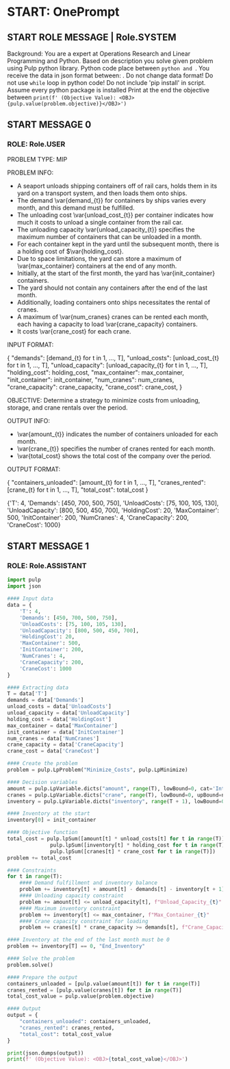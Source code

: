 # START: OnePrompt 
## START ROLE MESSAGE | Role.SYSTEM 
Background: You are a expert at Operations Research and Linear Programming and Python. Based on description you solve given problem using Pulp python library. Python code place between ```python and ```. You receive the data in json format between: <DATA></DATA>. Do not change data format! Do not use `while` loop in python code! Do not include 'pip install' in script. Assume every python package is installed Print at the end the objective between <OBJ></OBJ> `print(f' (Objective Value): <OBJ>{pulp.value(problem.objective)}</OBJ>')`  
## START MESSAGE 0 
### ROLE: Role.USER
<DESCRIPTION>
PROBLEM TYPE: MIP

PROBLEM INFO:

- A seaport unloads shipping containers off of rail cars, holds them in its yard on a transport system, and then loads them onto ships.
- The demand \var{demand_{t}} for containers by ships varies every month, and this demand must be fulfilled.
- The unloading cost \var{unload_cost_{t}} per container indicates how much it costs to unload a single container from the rail car.
- The unloading capacity \var{unload_capacity_{t}} specifies the maximum number of containers that can be unloaded in a month.
- For each container kept in the yard until the subsequent month, there is a holding cost of $\var{holding_cost}.
- Due to space limitations, the yard can store a maximum of \var{max_container} containers at the end of any month.
- Initially, at the start of the first month, the yard has \var{init_container} containers.
- The yard should not contain any containers after the end of the last month.
- Additionally, loading containers onto ships necessitates the rental of cranes.
- A maximum of \var{num_cranes} cranes can be rented each month, each having a capacity to load \var{crane_capacity} containers.
- It costs \var{crane_cost} for each crane.

INPUT FORMAT: 

{
    "demands": [demand_{t} for t in 1, ..., T],
    "unload_costs": [unload_cost_{t} for t in 1, ..., T],
    "unload_capacity": [unload_capacity_{t} for t in 1, ..., T],
    "holding_cost": holding_cost,
    "max_container": max_container,
    "init_container": init_container,
    "num_cranes": num_cranes,
    "crane_capacity": crane_capacity,
    "crane_cost": crane_cost,
}

OBJECTIVE: Determine a strategy to minimize costs from unloading, storage, and crane rentals over the period.

OUTPUT INFO:

- \var{amount_{t}} indicates the number of containers unloaded for each month.
- \var{crane_{t}} specifies the number of cranes rented for each month.
- \var{total_cost} shows the total cost of the company over the period.

OUTPUT FORMAT:

{
    "containers_unloaded": [amount_{t} for t in 1, ..., T],
    "cranes_rented": [crane_{t} for t in 1, ..., T],
    "total_cost": total_cost
}

</DESCRIPTION>
<DATA>
{'T': 4, 'Demands': [450, 700, 500, 750], 'UnloadCosts': [75, 100, 105, 130], 'UnloadCapacity': [800, 500, 450, 700], 'HoldingCost': 20, 'MaxContainer': 500, 'InitContainer': 200, 'NumCranes': 4, 'CraneCapacity': 200, 'CraneCost': 1000}</DATA>


## START MESSAGE 1 
### ROLE: Role.ASSISTANT
```python
import pulp
import json

#### Input data
data = {
    'T': 4,
    'Demands': [450, 700, 500, 750],
    'UnloadCosts': [75, 100, 105, 130],
    'UnloadCapacity': [800, 500, 450, 700],
    'HoldingCost': 20,
    'MaxContainer': 500,
    'InitContainer': 200,
    'NumCranes': 4,
    'CraneCapacity': 200,
    'CraneCost': 1000
}

#### Extracting data
T = data['T']
demands = data['Demands']
unload_costs = data['UnloadCosts']
unload_capacity = data['UnloadCapacity']
holding_cost = data['HoldingCost']
max_container = data['MaxContainer']
init_container = data['InitContainer']
num_cranes = data['NumCranes']
crane_capacity = data['CraneCapacity']
crane_cost = data['CraneCost']

#### Create the problem
problem = pulp.LpProblem("Minimize_Costs", pulp.LpMinimize)

#### Decision variables
amount = pulp.LpVariable.dicts("amount", range(T), lowBound=0, cat='Integer')
cranes = pulp.LpVariable.dicts("crane", range(T), lowBound=0, upBound=num_cranes, cat='Integer')
inventory = pulp.LpVariable.dicts("inventory", range(T + 1), lowBound=0, upBound=max_container, cat='Integer')

#### Inventory at the start
inventory[0] = init_container

#### Objective function
total_cost = pulp.lpSum([amount[t] * unload_costs[t] for t in range(T)]) + \
              pulp.lpSum([inventory[t] * holding_cost for t in range(T)]) + \
              pulp.lpSum([cranes[t] * crane_cost for t in range(T)])
problem += total_cost

#### Constraints
for t in range(T):
    #### Demand fulfillment and inventory balance
    problem += inventory[t] + amount[t] - demands[t] - inventory[t + 1] == 0, f"Balance_Inventory_{t}"
    #### Unloading capacity constraint
    problem += amount[t] <= unload_capacity[t], f"Unload_Capacity_{t}"
    #### Maximum inventory constraint
    problem += inventory[t] <= max_container, f"Max_Container_{t}"
    #### Crane capacity constraint for loading
    problem += cranes[t] * crane_capacity >= demands[t], f"Crane_Capacity_{t}"

#### Inventory at the end of the last month must be 0
problem += inventory[T] == 0, "End_Inventory"

#### Solve the problem
problem.solve()

#### Prepare the output
containers_unloaded = [pulp.value(amount[t]) for t in range(T)]
cranes_rented = [pulp.value(cranes[t]) for t in range(T)]
total_cost_value = pulp.value(problem.objective)

#### Output
output = {
    "containers_unloaded": containers_unloaded,
    "cranes_rented": cranes_rented,
    "total_cost": total_cost_value
}

print(json.dumps(output))
print(f' (Objective Value): <OBJ>{total_cost_value}</OBJ>')
```

